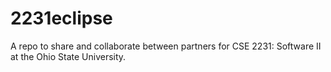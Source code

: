 # 2231eclipse
A repo to share and collaborate between partners for CSE 2231: Software II at the Ohio State University.


